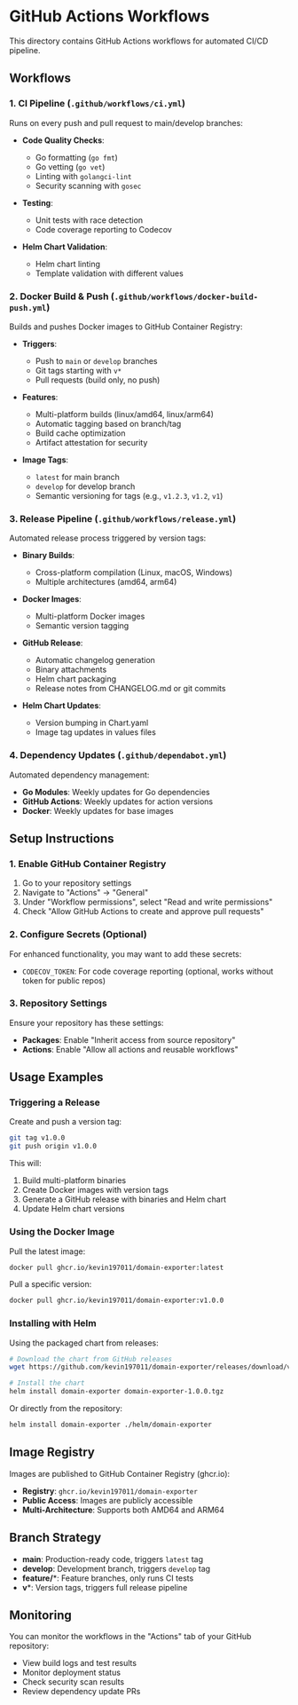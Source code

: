 # GitHub Actions Workflows

This directory contains GitHub Actions workflows for automated CI/CD pipeline.

## Workflows

### 1. CI Pipeline (`.github/workflows/ci.yml`)

Runs on every push and pull request to main/develop branches:

- **Code Quality Checks**:
  - Go formatting (`go fmt`)
  - Go vetting (`go vet`)
  - Linting with `golangci-lint`
  - Security scanning with `gosec`

- **Testing**:
  - Unit tests with race detection
  - Code coverage reporting to Codecov

- **Helm Chart Validation**:
  - Helm chart linting
  - Template validation with different values

### 2. Docker Build & Push (`.github/workflows/docker-build-push.yml`)

Builds and pushes Docker images to GitHub Container Registry:

- **Triggers**:
  - Push to `main` or `develop` branches
  - Git tags starting with `v*`
  - Pull requests (build only, no push)

- **Features**:
  - Multi-platform builds (linux/amd64, linux/arm64)
  - Automatic tagging based on branch/tag
  - Build cache optimization
  - Artifact attestation for security

- **Image Tags**:
  - `latest` for main branch
  - `develop` for develop branch
  - Semantic versioning for tags (e.g., `v1.2.3`, `v1.2`, `v1`)

### 3. Release Pipeline (`.github/workflows/release.yml`)

Automated release process triggered by version tags:

- **Binary Builds**:
  - Cross-platform compilation (Linux, macOS, Windows)
  - Multiple architectures (amd64, arm64)

- **Docker Images**:
  - Multi-platform Docker images
  - Semantic version tagging

- **GitHub Release**:
  - Automatic changelog generation
  - Binary attachments
  - Helm chart packaging
  - Release notes from CHANGELOG.md or git commits

- **Helm Chart Updates**:
  - Version bumping in Chart.yaml
  - Image tag updates in values files

### 4. Dependency Updates (`.github/dependabot.yml`)

Automated dependency management:

- **Go Modules**: Weekly updates for Go dependencies
- **GitHub Actions**: Weekly updates for action versions
- **Docker**: Weekly updates for base images

## Setup Instructions

### 1. Enable GitHub Container Registry

1. Go to your repository settings
2. Navigate to "Actions" → "General"
3. Under "Workflow permissions", select "Read and write permissions"
4. Check "Allow GitHub Actions to create and approve pull requests"

### 2. Configure Secrets (Optional)

For enhanced functionality, you may want to add these secrets:

- `CODECOV_TOKEN`: For code coverage reporting (optional, works without token for public repos)

### 3. Repository Settings

Ensure your repository has these settings:

- **Packages**: Enable "Inherit access from source repository"
- **Actions**: Enable "Allow all actions and reusable workflows"

## Usage Examples

### Triggering a Release

Create and push a version tag:

```bash
git tag v1.0.0
git push origin v1.0.0
```

This will:
1. Build multi-platform binaries
2. Create Docker images with version tags
3. Generate a GitHub release with binaries and Helm chart
4. Update Helm chart versions

### Using the Docker Image

Pull the latest image:

```bash
docker pull ghcr.io/kevin197011/domain-exporter:latest
```

Pull a specific version:

```bash
docker pull ghcr.io/kevin197011/domain-exporter:v1.0.0
```

### Installing with Helm

Using the packaged chart from releases:

```bash
# Download the chart from GitHub releases
wget https://github.com/kevin197011/domain-exporter/releases/download/v1.0.0/domain-exporter-1.0.0.tgz

# Install the chart
helm install domain-exporter domain-exporter-1.0.0.tgz
```

Or directly from the repository:

```bash
helm install domain-exporter ./helm/domain-exporter
```

## Image Registry

Images are published to GitHub Container Registry (ghcr.io):

- **Registry**: `ghcr.io/kevin197011/domain-exporter`
- **Public Access**: Images are publicly accessible
- **Multi-Architecture**: Supports both AMD64 and ARM64

## Branch Strategy

- **main**: Production-ready code, triggers `latest` tag
- **develop**: Development branch, triggers `develop` tag
- **feature/***: Feature branches, only runs CI tests
- **v***: Version tags, triggers full release pipeline

## Monitoring

You can monitor the workflows in the "Actions" tab of your GitHub repository:

- View build logs and test results
- Monitor deployment status
- Check security scan results
- Review dependency update PRs